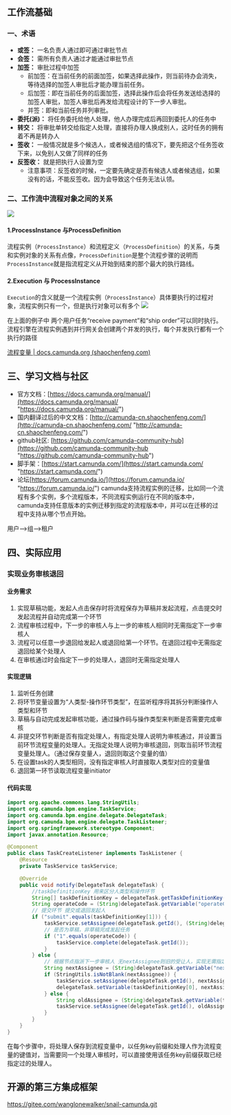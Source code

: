 ## 工作流基础

### 一、术语
- **或签：** 一名负责人通过即可通过审批节点
- **会签：** 需所有负责人通过才能通过审批节点
- **加签：** 审批过程中加签
    - 前加签：在当前任务的前面加签，如果选择此操作，则当前待办会消失，等待选择的加签人审批后才能办理当前任务。
    - 后加签：即在当前任务的后面加签，选择此操作后会将任务发送给选择的加签人审批，加签人审批后再发给流程设计的下一步人审批。
    - 并签：即和当前任务并列审批。
- **委托(派)：** 将任务委托给他人处理，他人办理完成后再回到委托人的任务中
- **转交：** 将审批单转交给指定人处理，直接将办理人换成别人，这时任务的拥有着不再是转办人
- **签收：** 一般情况就是多个候选人，或者候选组的情况下，要先把这个任务签收下来，以免别人又做了同样的任务
- **反签收：** 就是把执行人设置为空
    - 注意事项：反签收的时候，一定要先确定是否有候选人或者候选组，如果没有的话，不能反签收。因为会导致这个任务无法认领。

### 二、工作流中流程对象之间的关系

![](https://zhaosi-1253759587.cos.ap-nanjing.myqcloud.com/files/obsidian/picture/20230711204144.png)

#### 1.ProcessInstance 与ProcessDefinition
流程实例（`ProcessInstance`）和流程定义（`ProcessDefinition`）的关系，与类和实例对象的关系有点像，`ProcessDefinition`是整个流程步骤的说明而`ProcessInstance`就是指流程定义从开始到结束的那个最大的执行路线。

#### 2.Execution 与 ProcessInstance
`Execution`的含义就是一个流程实例（`ProcessInstance`）具体要执行的过程对象，流程实例只有一个，但是执行对象可以有多个
![](https://zhaosi-1253759587.cos.ap-nanjing.myqcloud.com/files/obsidian/picture/20230711210225.png)

在上面的例子中 两个用户任务“receive payment”和“ship order”可以同时执行。流程引擎在流程实例遇到并行网关会创建两个并发的执行，每个并发执行都有一个执行的路径

[流程变量 | docs.camunda.org (shaochenfeng.com)](http://camunda-cn.shaochenfeng.com/user-guide/process-engine/variables/)

## 三、学习文档与社区
- 官方文档：[https://docs.camunda.org/manual/](https://docs.camunda.org/manual/ "https://docs.camunda.org/manual/")
- 国内翻译过后的中文文档：[http://camunda-cn.shaochenfeng.com/](http://camunda-cn.shaochenfeng.com/ "http://camunda-cn.shaochenfeng.com/")
- github社区: [https://github.com/camunda-community-hub](https://github.com/camunda-community-hub "https://github.com/camunda-community-hub")
- 脚手架：[https://start.camunda.com/](https://start.camunda.com/ "https://start.camunda.com/")
- 论坛[https://forum.camunda.io/](https://forum.camunda.io/ "https://forum.camunda.io/")
camunda支持流程实例的迁移，比如同一个流程有多个实例，多个流程版本，不同流程实例运行在不同的版本中，camunda支持任意版本的实例迁移到指定的流程版本中，并可以在迁移的过程中支持从哪个节点开始。

用户-->组-->租户



## 四、实际应用
### 实现业务审核退回

#### 业务需求
1. 实现草稿功能，发起人点击保存时将流程保存为草稿并发起流程，点击提交时发起流程并自动完成第一个环节
2. 流程审核过程中，下一步的审核人与上一步的审核人相同时无需指定下一步审核人
3. 流程可以任意一步退回给发起人或退回给第一个环节。在退回过程中无需指定退回给某个处理人
4. 在审核通过时会指定下一步的处理人，退回时无需指定处理人

#### 实现逻辑
1. 监听任务创建
2. 将环节变量设置为“人类型-操作环节类型”，在监听程序将其拆分判断操作人类型和环节
3. 草稿与自动完成发起审核功能，通过操作码与操作类型来判断是否需要完成审核
4. 非提交环节判断是否有指定处理人，有指定处理人说明为审核通过，并设置当前环节流程变量的处理人。无指定处理人说明为审核退回，则取当前环节流程变量处理人。（通过保存变量人，退回则取这个变量的值）
5. 在设置task的人类型相同，没有指定审核人时直接取人类型对应的变量值
6. 退回第一环节读取流程变量initiator

#### 代码实现
```java
import org.apache.commons.lang.StringUtils;
import org.camunda.bpm.engine.TaskService;
import org.camunda.bpm.engine.delegate.DelegateTask;
import org.camunda.bpm.engine.delegate.TaskListener;
import org.springframework.stereotype.Component;
import javax.annotation.Resource;

@Component
public class TaskCreateListener implements TaskListener {
    @Resource
    private TaskService taskService;

    @Override
    public void notify(DelegateTask delegateTask) {
	    //taskDefinitionKey 用来区分人类型和操作环节
        String[] taskDefinitionKey = delegateTask.getTaskDefinitionKey().split("-");
        String operateCode = (String)delegateTask.getVariable("operateCode");
        // 提交环节 提交或退回发起人
        if ("submit".equals(taskDefinitionKey[1])) {
            taskService.setAssignee(delegateTask.getId(), (String)delegateTask.getVariable("initiator"));
            // 是否为草稿，非草稿完成发起任务
            if ("1".equals(operateCode)) {
                taskService.complete(delegateTask.getId());
            }
        } else {
            // 根据节点指派下一步审核人 无nextAssignee则旧的受让人，实现无需指定退回或无需当前任务审核完成后指定与上一步相同的审核人
            String nextAssignee = (String)delegateTask.getVariable("nextAssignee");
            if (StringUtils.isNotBlank(nextAssignee)) {
                taskService.setAssignee(delegateTask.getId(), nextAssignee);
                delegateTask.setVariable(taskDefinitionKey[0], nextAssignee);
            } else {
                String oldAssignee = (String)delegateTask.getVariable(taskDefinitionKey[0]);
                taskService.setAssignee(delegateTask.getId(), oldAssignee);
            }
        }
    }
}
```


在每个步骤中，将处理人保存到流程变量中，以任务key前缀和处理人作为流程变量的键值对，当需要同一个处理人审核时，可以直接使用该任务key前缀获取已经指定过的处理人。

## 开源的第三方集成框架

https://gitee.com/wanglonewalker/snail-camunda.git